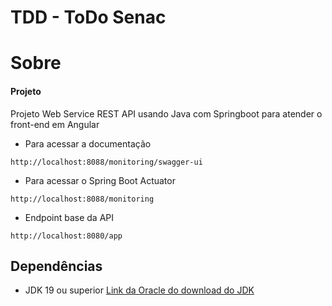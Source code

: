 # TDD - ToDo Senac

# Sobre

#### Projeto
Projeto Web Service REST API usando Java com Springboot para atender o front-end em Angular

- Para acessar a documentação
```
http://localhost:8088/monitoring/swagger-ui
```

- Para acessar o Spring Boot Actuator
```
http://localhost:8088/monitoring
```

- Endpoint base da API
```
http://localhost:8080/app
```

## Dependências
- JDK 19 ou superior [Link da Oracle do download do JDK](https://www.oracle.com/java/technologies/downloads/#jdk19-windows)
